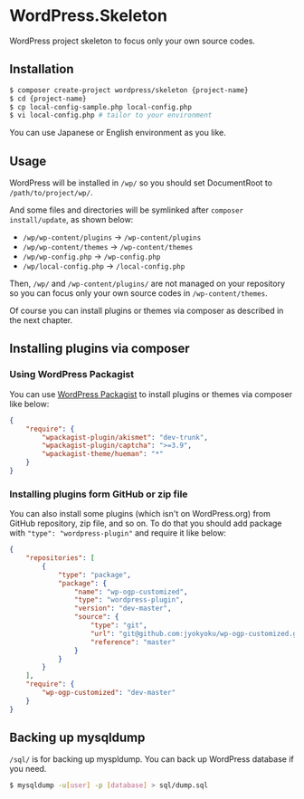 # WordPress.Skeleton

WordPress project skeleton to focus only your own source codes.

## Installation

```bash
$ composer create-project wordpress/skeleton {project-name}
$ cd {project-name}
$ cp local-config-sample.php local-config.php
$ vi local-config.php # tailor to your environment
```

You can use Japanese or English environment as you like.

## Usage

WordPress will be installed in `/wp/` so you should set DocumentRoot to `/path/to/project/wp/`.

And some files and directories will be symlinked after `composer install/update`, as shown below:

* `/wp/wp-content/plugins` -> `/wp-content/plugins`
* `/wp/wp-content/themes` -> `/wp-content/themes`
* `/wp/wp-config.php` -> `/wp-config.php`
* `/wp/local-config.php` -> `/local-config.php`

Then, `/wp/` and `/wp-content/plugins/` are not managed on your repository so you can focus only your own source codes in `/wp-content/themes`.

Of course you can install plugins or themes via composer as described in the next chapter.

## Installing plugins via composer

### Using WordPress Packagist

You can use [WordPress Packagist](http://wpackagist.org) to install plugins or themes via composer like below:

```json
{
    "require": {
        "wpackagist-plugin/akismet": "dev-trunk",
        "wpackagist-plugin/captcha": ">=3.9",
        "wpackagist-theme/hueman": "*"
    }
}
```

### Installing plugins form GitHub or zip file

You can also install some plugins (which isn't on WordPress.org) from GitHub repository, zip file, and so on.
To do that you should add package with `"type": "wordpress-plugin"` and require it like below:

```json
{
    "repositories": [
        {
            "type": "package",
            "package": {
                "name": "wp-ogp-customized",
                "type": "wordpress-plugin",
                "version": "dev-master",
                "source": {
                    "type": "git",
                    "url": "git@github.com:jyokyoku/wp-ogp-customized.git",
                    "reference": "master"
                }
            }
        }
    ],
    "require": {
        "wp-ogp-customized": "dev-master"
    }
}
```

## Backing up mysqldump

`/sql/` is for backing up myspldump. You can back up WordPress database if you need.

```bash
$ mysqldump -u[user] -p [database] > sql/dump.sql
```
